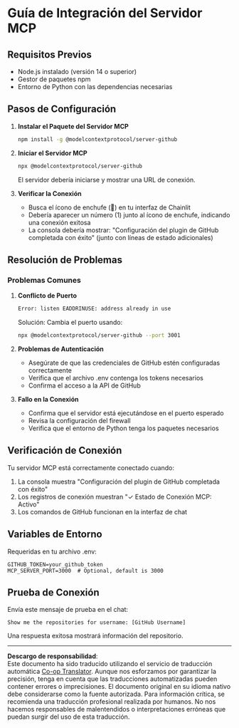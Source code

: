 <!--
CO_OP_TRANSLATOR_METADATA:
{
  "original_hash": "c4be907703b836d1a1c360db20da4de9",
  "translation_date": "2025-08-30T14:59:27+00:00",
  "source_file": "11-agentic-protocols/code_samples/github-mcp/MCP_SETUP.md",
  "language_code": "es"
}
-->
# Guía de Integración del Servidor MCP

## Requisitos Previos
- Node.js instalado (versión 14 o superior)
- Gestor de paquetes npm
- Entorno de Python con las dependencias necesarias

## Pasos de Configuración

1. **Instalar el Paquete del Servidor MCP**  
   ```bash
   npm install -g @modelcontextprotocol/server-github
   ```

2. **Iniciar el Servidor MCP**  
   ```bash
   npx @modelcontextprotocol/server-github
   ```  
   El servidor debería iniciarse y mostrar una URL de conexión.

3. **Verificar la Conexión**  
   - Busca el ícono de enchufe (🔌) en tu interfaz de Chainlit  
   - Debería aparecer un número (1) junto al ícono de enchufe, indicando una conexión exitosa  
   - La consola debería mostrar: "Configuración del plugin de GitHub completada con éxito" (junto con líneas de estado adicionales)

## Resolución de Problemas

### Problemas Comunes

1. **Conflicto de Puerto**  
   ```bash
   Error: listen EADDRINUSE: address already in use
   ```  
   Solución: Cambia el puerto usando:  
   ```bash
   npx @modelcontextprotocol/server-github --port 3001
   ```

2. **Problemas de Autenticación**  
   - Asegúrate de que las credenciales de GitHub estén configuradas correctamente  
   - Verifica que el archivo .env contenga los tokens necesarios  
   - Confirma el acceso a la API de GitHub  

3. **Fallo en la Conexión**  
   - Confirma que el servidor está ejecutándose en el puerto esperado  
   - Revisa la configuración del firewall  
   - Verifica que el entorno de Python tenga los paquetes necesarios  

## Verificación de Conexión

Tu servidor MCP está correctamente conectado cuando:  
1. La consola muestra "Configuración del plugin de GitHub completada con éxito"  
2. Los registros de conexión muestran "✓ Estado de Conexión MCP: Activo"  
3. Los comandos de GitHub funcionan en la interfaz de chat  

## Variables de Entorno

Requeridas en tu archivo .env:  
```
GITHUB_TOKEN=your_github_token
MCP_SERVER_PORT=3000  # Optional, default is 3000
```

## Prueba de Conexión

Envía este mensaje de prueba en el chat:  
```
Show me the repositories for username: [GitHub Username]
```  
Una respuesta exitosa mostrará información del repositorio.  

---

**Descargo de responsabilidad**:  
Este documento ha sido traducido utilizando el servicio de traducción automática [Co-op Translator](https://github.com/Azure/co-op-translator). Aunque nos esforzamos por garantizar la precisión, tenga en cuenta que las traducciones automatizadas pueden contener errores o imprecisiones. El documento original en su idioma nativo debe considerarse como la fuente autorizada. Para información crítica, se recomienda una traducción profesional realizada por humanos. No nos hacemos responsables de malentendidos o interpretaciones erróneas que puedan surgir del uso de esta traducción.